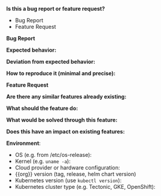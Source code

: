 <!-- **Are you in the right place?**
1. For issues or feature requests, please create an issue in this repository.
2. For general technical and non-technical questions, we are happy to help you on our [{{org}}.io Slack](https://slack.{{org}}.io/).
3. Did you already search the existing open issues for anything similar? -->

**Is this a bug report or feature request?**
<!-- Remove only one -->
* Bug Report
* Feature Request

**Bug Report**

**Expected behavior:**

**Deviation from expected behavior:**

**How to reproduce it (minimal and precise):**
<!-- Please let us know any circumstances for reproduction of your bug. -->

**Feature Request**

**Are there any similar features already existing:**

**What should the feature do:**

**What would be solved through this feature:**

**Does this have an impact on existing features:**

**Environment**:
* OS (e.g. from /etc/os-release):
* Kernel (e.g. `uname -a`):
* Cloud provider or hardware configuration:
* {{org}} version (tag, release, helm chart version)
* Kubernetes version (use `kubectl version`):
* Kubernetes cluster type (e.g. Tectonic, GKE, OpenShift):
